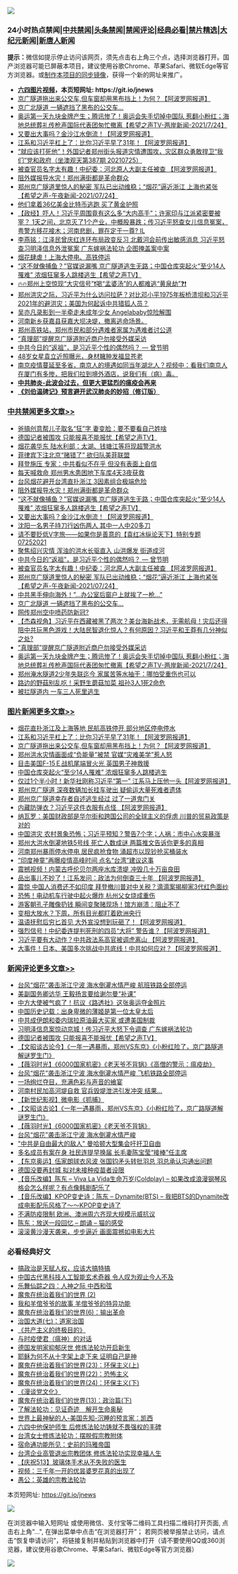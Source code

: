 ![](https://raw.githubusercontent.com/fqnews/bnews/master/64photo/fqnews-qr.jpg)

<div id="tt">
<h3>24小时热点禁闻|<a href="#%E4%B8%AD%E5%85%B1%E7%A6%81%E9%97%BB%E6%9B%B4%E5%A4%9A%E6%96%87%E7%AB%A0">中共禁闻</a>|<a href="#%E5%9B%BE%E7%89%87%E6%96%B0%E9%97%BB%E6%9B%B4%E5%A4%9A%E6%96%87%E7%AB%A0">头条禁闻</a>|<a href="#%E6%96%B0%E9%97%BB%E8%AF%84%E8%AE%BA%E6%9B%B4%E5%A4%9A%E6%96%87%E7%AB%A0">禁闻评论|<a href="#%E5%BF%85%E7%9C%8B%E7%BB%8F%E5%85%B8%E5%A5%BD%E6%96%87">经典必看|<a href="/video.md#%E7%A6%81%E7%89%87%E7%B2%BE%E9%80%89">禁片精选</a>|<a href="https://github.com/fqnews/djy/blob/master/gb/nf1351518.md#1">大纪元新闻</a>|<a href="https://github.com/fqnews/ntdtv/blob/master/gb/prog204.md#1">新唐人新闻</a></h3>
<div><b>提示：</b>微信如提示停止访问该网页，须先点击右上角三个点，选择浏览器打开。国产浏览器可能已屏蔽本项目，建议使用谷歌Chrome、苹果Safari、微软Edge等官方浏览器。或<a href="https://github.com/fqnews/bnews/blob/master/%E5%88%B6%E4%BD%9Cgit%E7%A6%81%E9%97%BB%E9%95%9C%E5%83%8F.md">制作本项目的同步镜像</a>，获得一个新的网址来推广。</div>
<ul>
<li><b><a href="http://d1.bdrive.tk/64.mp4" target="_blank">六四图片视频</a>，本页短网址: https://git.io/jnews</b></li>
<li><a href="/topimagenews/20210725/1593795.md">京广隧道拖出来公交车,但车窗却用黑布挡上！为何？【阿波罗网报道】</a></li>
<li><a href="/cbnews/20210725/1593753.md">京广北隧道 一辆遮挡了黑布的公交车…</a></li>
<li><a href="/comments/20210725/1593688.md">奥运第一天九块金牌产生；腾讯惨了！奥运会失手切掉中国队 惹翻小粉红；海地总统葬礼传枪声国际代表团匆忙撤离【希望之声TV-两岸新闻-2021/7/24】</a></li>
<li><a href="/cbnews/20210725/1594039.md">又要出大事吗？金沙江水倒流！【阿波罗网报道】</a></li>
<li><a href="/topimagenews/20210725/1593930.md">江系和习近平杠上了：比你习近平早了31年！【阿波罗网报道】</a></li>
<li><a href="/bannedvideo/20210725/1593969.md">“就应该打死他”！外国记者郑州街头报道灾情遭围攻，灾区群众勇敢捍卫“我们”党和政府（坐澳观天第387期 20210725）</a></li>
<li><a href="/cbnews/20210725/1593850.md">被查官员名字太有趣！中纪委：河北原人大副主任被查 【阿波罗网报道】</a></li>
<li><a href="/cbnews/20210725/1594054.md">阻外媒报导水灾！郑州满街都是革命群众</a></li>
<li><a href="/comments/20210725/1593833.md">郑州京广隧道里惊人的秘密 军队已出动维稳；“烟花”逼近浙江 上海也紧张【希望之声-午夜新闻-2021/07/24】</a></li>
<li><a href="/worldnews/20210725/1593696.md">他们拿着36亿美金比特币逃跑 买了黄金护照</a></li>
<li><a href="/bannedvideo/20210725/1593901.md">【政经】吓人！习近平周围竟有这么多“大内高手”；许家印与江派紧密要被宰？ 1天之间，北京灭了1个产业，中概股暴跌；传习近平怒查女儿信息冤案，粤警方移花接木；河南悲剧，罪在定于一尊? IL</a></li>
<li><a href="/comments/20210725/1593916.md">李燕铭：江泽民曾庆红连环布局政变反习 北戴河会前传出敏感消息 习近平怒查习明泽信息外泄冤案 广东嫁祸法轮功 企图掩盖案中案</a></li>
<li><a href="/comments/20210725/1593947.md">烟花肆虐！上海大停电、高铁停运</a></li>
<li><a href="/comments/20210725/1594040.md">“这不就像捕鱼？”官媒说漏嘴 京广隧道逃生无路；中国仓库突起火“至少14人罹难” 浓烟狂窜多人跳楼逃生【希望之声TV】</a></li>
<li><a href="/bannedvideo/20210725/1593690.md">🔥🔥郑州上空惊现“大灾信号”❗喝“孟婆汤”的人都难逃“黄泉劫”❓❗</a></li>
<li><a href="/bannedvideo/20210725/1593670.md">郑州洪灾之际，习近平为什么访问拉萨？对比邓小平1975年板桥溃坝和习近平2021年的避洪灾；美国为何起诉中共猎狐人员？</a></li>
<li><a href="/yule/20210725/1593669.md">吴亦凡录影到一半牵走未成年少女 Angelababy惊险解围</a></li>
<li><a href="/bannedvideo/20210725/1593978.md">河南新乡获嘉县获嘉大坝决堤，撤离逃命场景。</a></li>
<li><a href="/bannedvideo/20210725/1593835.md">郑州高铁站，郑州市民和部分遇难者家属为遇难者讨公道</a></li>
<li><a href="/cbnews/20210725/1593715.md">“真理部”提醒京广隧道附近商户勿接受外媒采访</a></li>
<li><a href="/comments/20210725/1593801.md">中共今日的“返祖”，是习近平个性的偶然吗？ — 曾节明</a></li>
<li><a href="/yule/20210725/1593709.md">48岁女星袁立近照曝光，身材臃肿发福显苍老</a></li>
<li><a href="/bannedvideo/20210725/1593979.md">南京疫情蔓延至多省，南京人的境遇如同当年湖北人？视频中：看我们南京人在厦门有多惨，把我们拉到境外酒店，说我们有（病）毒。</a></li>
<li><b><a href="/comments/20200211/1275071.md" target="_blank">中共肺炎-此波会过去，但更大更猛烈的瘟疫会再来</a></b></li>
<li><b><a href="/comments/20200207/1272816.md" target="_blank">《刘伯温碑记》预言避开武汉肺炎的妙招（修订版）</a></b></li>
</ul>
</div>

<div class="catlist">
<h3><a href="/cbnews/" target="_blank">中共禁闻</a><span><a href="/cbnews/" target="_blank" rel="nofollow">更多文章>></a></span></h3>
<ul>
<li><a href="/cbnews/20210726/1594183.md" target="_blank">爸搞创意帮儿子取名“狂”字 妻变脸：要不要看自己姓啥</a></li>
<li><a href="/comments/20210726/1594140.md" target="_blank">德国记者被围攻 只能报喜不能报忧【希望之声TV】</a></li>
<li><a href="/cbnews/20210726/1594125.md" target="_blank">烟花袭华东 陆水利部：太湖、钱塘江等将现超警洪水</a></li>
<li><a href="/cbnews/20210726/1594106.md" target="_blank">菲律宾下注北京“赌错了” 欲归队美菲联盟</a></li>
<li><a href="/cbnews/20210726/1594103.md" target="_blank">拜登施压 专家：中共看似不在乎 但没有表面上自信</a></li>
<li><a href="/cbnews/20210725/1594080.md" target="_blank">每天喊救命 郑州男水患困地下车库4天3夜获救</a></li>
<li><a href="/cbnews/20210725/1594075.md" target="_blank">台风烟花避开台湾直扑浙江 3因素组合极端危险</a></li>
<li><a href="/cbnews/20210725/1594054.md" target="_blank">阻外媒报导水灾！郑州满街都是革命群众</a></li>
<li><a href="/comments/20210725/1594040.md" target="_blank">“这不就像捕鱼？”官媒说漏嘴 京广隧道逃生无路；中国仓库突起火“至少14人罹难” 浓烟狂窜多人跳楼逃生【希望之声TV】</a></li>
<li><a href="/cbnews/20210725/1594039.md" target="_blank">又要出大事吗？金沙江水倒流！【阿波罗网报道】</a></li>
<li><a href="/cbnews/20210725/1593983.md" target="_blank">沈阳一名男子持刀行凶伤两人 其中一人中20多刀</a></li>
<li><a href="/comments/20210725/1593940.md" target="_blank">请不要贬低V字旅——如果你是善意的【袁红冰纵论天下】特别专题 07252021</a></li>
<li><a href="/cbnews/20210725/1593922.md" target="_blank">聚焦绍兴灾情 浑浊的洪水长驱直入 山洪爆发 街道成河</a></li>
<li><a href="/comments/20210725/1593801.md" target="_blank">中共今日的“返祖”，是习近平个性的偶然吗？ — 曾节明</a></li>
<li><a href="/cbnews/20210725/1593850.md" target="_blank">被查官员名字太有趣！中纪委：河北原人大副主任被查 【阿波罗网报道】</a></li>
<li><a href="/comments/20210725/1593833.md" target="_blank">郑州京广隧道里惊人的秘密 军队已出动维稳；“烟花”逼近浙江 上海也紧张【希望之声-午夜新闻-2021/07/24】</a></li>
<li><a href="/cbnews/20210725/1593754.md" target="_blank">中共黑手伸向海外！&#8221;…办公室后窗户上就挨了一枪…”</a></li>
<li><a href="/cbnews/20210725/1593753.md" target="_blank">京广北隧道 一辆遮挡了黑布的公交车…</a></li>
<li><a href="/cbnews/20210725/1593735.md" target="_blank">网传郑州空中喷药防新冠?</a></li>
<li><a href="/comments/20210725/1593733.md" target="_blank">【杰森视角】习近平在西藏被黑了两次？美台海新战术，无需航母！灾后还得陪中共玩黑色游戏！大陆民智退化惊人？有何原因？习近平和王莽有几分神似之处?</a></li>
<li><a href="/cbnews/20210725/1593715.md" target="_blank">“真理部”提醒京广隧道附近商户勿接受外媒采访</a></li>
<li><a href="/comments/20210725/1593688.md" target="_blank">奥运第一天九块金牌产生；腾讯惨了！奥运会失手切掉中国队 惹翻小粉红；海地总统葬礼传枪声国际代表团匆忙撤离【希望之声TV-两岸新闻-2021/7/24】</a></li>
<li><a href="/cbnews/20210725/1593646.md" target="_blank">郑州淹水隧道2少年失联迄今 家属苦等水抽干：哪怕受重伤也可以</a></li>
<li><a href="/cbnews/20210725/1593645.md" target="_blank">路边的野菇别乱吃！采野生蘑菇加菜 祖孙3人1死2命危</a></li>
<li><a href="/cbnews/20210725/1593643.md" target="_blank">被拦隧道内 一车三人死里逃生</a></li>

</ul>
</div>
<div class="catlist">
<h3><a href="/topimagenews/" target="_blank">图片新闻</a><span><a href="/topimagenews/" target="_blank" rel="nofollow">更多文章>></a></span></h3>
<ul>
<li><a href="/topimagenews/20210726/1594119.md" target="_blank">烟花直扑浙江及上海等地 民航高铁停开 部分地区停电停水</a></li>
<li><a href="/topimagenews/20210725/1593930.md" target="_blank">江系和习近平杠上了：比你习近平早了31年！【阿波罗网报道】</a></li>
<li><a href="/topimagenews/20210725/1593795.md" target="_blank">京广隧道拖出来公交车,但车窗却用黑布挡上！为何？【阿波罗网报道】</a></li>
<li><a href="/topimagenews/20210725/1593649.md" target="_blank">郑州洪水灾情画面成“负能量”被禁 官媒“灾难美学”惹人怒</a></li>
<li><a href="/topimagenews/20210725/1593644.md" target="_blank">目击美国F-15Ｅ战机尾端冒火光 英国男子神救援</a></li>
<li><a href="/topimagenews/20210725/1593636.md" target="_blank">中国仓库突起火“至少14人罹难” 浓烟狂窜多人跳楼逃生</a></li>
<li><a href="/topimagenews/20210724/1593333.md" target="_blank">仅过1个半小时！新华社刚称习近平“第一” 江系马上压他一头【阿波罗网报道】</a></li>
<li><a href="/topimagenews/20210724/1593332.md" target="_blank">郑州京广隧道 深夜数辆加长挂车驶出 疑偷运大量死难者遗体</a></li>
<li><a href="/topimagenews/20210724/1593284.md" target="_blank">郑州京广隧道幸存者自述逃生经过 过了一道鬼门关</a></li>
<li><a href="/topimagenews/20210723/1592613.md" target="_blank">内藏防弹衣？习近平这件衣服有点怪 【阿波罗网报道】</a></li>
<li><a href="/topimagenews/20210722/1592290.md" target="_blank">纳瓦罗：美国财政部是华尔街和跨国公司的全球主义的俘虏 川普的贸易政策是对的</a></li>
<li><a href="/topimagenews/20210722/1592198.md" target="_blank">中国洪灾 农村景象恐怖；习近平预知？警告7个字；人祸：市中心水突暴涨</a></li>
<li><a href="/topimagenews/20210722/1592091.md" target="_blank">郑州大洪水倒灌地铁5号线 死亡人数成谜 两篇推文告诉你更多的真相</a></li>
<li><a href="/topimagenews/20210722/1591665.md" target="_blank">河南郑州暴雨停水停电 居民疯抢食物 涌超市以现钞抢买桶装水</a></li>
<li><a href="/topimagenews/20210719/1590068.md" target="_blank">“印度神童”再曝疫情高峰时间 点名“台湾”建议这事</a></li>
<li><a href="/topimagenews/20210719/1590055.md" target="_blank">震撼视频！内蒙古呼伦贝尔两座水库溃堤 冲毁几十万亩良田</a></li>
<li><a href="/topimagenews/20210719/1589964.md" target="_blank">品出事儿不妙了！江系发问：政法为何倒查三十年 【阿波罗网报道】</a></li>
<li><a href="/topimagenews/20210719/1589755.md" target="_blank">震惊 中国人消费还不如印度 拜登撤川普对中关税？滴滴案揭柳家3代红色面纱</a></li>
<li><a href="/topimagenews/20210719/1589727.md" target="_blank">恐怖！电动机车行驶中起火爆炸 杭州父女烧成重伤</a></li>
<li><a href="/topimagenews/20210719/1589716.md" target="_blank">游客朝孔子雕像扔钱 瞬间变聚赌现场！馆方崩溃：阻止不了</a></li>
<li><a href="/topimagenews/20210718/1589658.md" target="_blank">变相大放水？下周，所有目光都盯着欧洲央行</a></li>
<li><a href="/topimagenews/20210718/1589531.md" target="_blank">温语抚慰后穷匕首见 大外宣没想到玩砸了！【阿波罗网报道】</a></li>
<li><a href="/topimagenews/20210718/1589472.md" target="_blank">强烈信号！中纪委连提判死刑的四员“大将” 警告谁？【阿波罗网报道】</a></li>
<li><a href="/topimagenews/20210717/1588988.md" target="_blank">习近平要有大动作？中共政法系高官被调虎离山 【阿波罗网报道】</a></li>
<li><a href="/topimagenews/20210717/1588839.md" target="_blank">大事件！日本、美国多次挑战中共底线！中共如何应对？【阿波罗网报道】</a></li>

</ul>
</div>
<div class="catlist">
<h3><a href="/comments/" target="_blank">新闻评论</a><span><a href="/comments/" target="_blank" rel="nofollow">更多文章>></a></span></h3>
<ul>
<li><a href="/comments/20210726/1594179.md" target="_blank">台风“烟花”袭击浙江宁波 海水倒灌水情严峻 航班铁路全部停运</a></li>
<li><a href="/comments/20210726/1594178.md" target="_blank">美副国务卿访华 王毅扬言要给谢尔曼“补课”</a></li>
<li><a href="/comments/20210726/1594157.md" target="_blank">中方大使被气疯了！抗议《路透社》这张奥运夺金照片</a></li>
<li><a href="/comments/20210726/1594156.md" target="_blank">中国历史记载：出身卑微的薄姬是第一位太皇太后</a></li>
<li><a href="/comments/20210726/1594154.md" target="_blank">中共成伊朗和委内瑞拉原油最大买家 或遭美国制裁</a></li>
<li><a href="/comments/20210726/1594145.md" target="_blank">习明泽信息案惊动京城！传习近平大怒下令调查 广东嫁祸法轮功</a></li>
<li><a href="/comments/20210726/1594140.md" target="_blank">德国记者被围攻 只能报喜不能报忧【希望之声TV】</a></li>
<li><a href="/comments/20210726/1594130.md" target="_blank">【文昭谈古论今】《一年一遇暴雨，郑州VS东京》《小粉红险了，京广路隧道解谜罗生门》</a></li>
<li><a href="/comments/20210726/1594129.md" target="_blank">【薇羽时光】《6000国家机密》《老天爷不背锅》《高僧的警示：瘟疫劫》</a></li>
<li><a href="/comments/20210726/1594128.md" target="_blank">台风“烟花”袭击浙江宁波 海水倒灌水情严峻 飞机铁路全部停运</a></li>
<li><a href="/comments/20210726/1594127.md" target="_blank">一场绚烂夺目，充满色彩与声音的飨宴</a></li>
<li><a href="/comments/20210726/1594126.md" target="_blank">河南村民加高河堤自救 官兵毁堤泄洪引发冲突 结果…</a></li>
<li><a href="/comments/20210726/1594114.md" target="_blank">【新世纪影视】微电影《抓捕》</a></li>
<li><a href="/comments/20210726/1594113.md" target="_blank">【文昭谈古论】《一年一遇暴雨，郑州VS东京》《小粉红险了，京广路隧道解谜罗生门》</a></li>
<li><a href="/comments/20210726/1594112.md" target="_blank">【薇羽时光】《6000国家机密》《老天爷不背锅》</a></li>
<li><a href="/comments/20210726/1594111.md" target="_blank">台风“烟花”袭击浙江宁波 海水倒灌水情严峻</a></li>
<li><a href="/comments/20210726/1594099.md" target="_blank">&quot;中共是自由最大的敌人&quot; 曼哈顿大型集会吁扞卫自由</a></li>
<li><a href="/comments/20210726/1594097.md" target="_blank">多名成员有案在身 社民连提早换届 长毛妻陈宝莹“接棒”任主席</a></li>
<li><a href="/comments/20210726/1594096.md" target="_blank">【东京奥运】伍家朗球衣风波 张国钧矛头转批羽总 羽总承认沟通出问题</a></li>
<li><a href="/comments/20210726/1594095.md" target="_blank">德国没要再封城 拟对未接种疫苗者设限</a></li>
<li><a href="/comments/20210726/1594094.md" target="_blank">【音乐改编】陈东 – Viva La Vida生命万岁(Coldplay) – 如果改成浪漫钢琴风格会怎么样呢？有点像韩剧配乐了</a></li>
<li><a href="/comments/20210726/1594093.md" target="_blank">【音乐改编】KPOP变史诗：陈东 – Dynamite(BTS) – 我把BTS的Dynamite改成电影配乐风格了～～KPOP变史诗了</a></li>
<li><a href="/comments/20210726/1594092.md" target="_blank">不满防疫限制 欧洲、澳洲周六齐现大规模示威抗议</a></li>
<li><a href="/comments/20210726/1594091.md" target="_blank">陈东：放送一段回忆 – 朗诵 – 猫的感受</a></li>
<li><a href="/comments/20210726/1594090.md" target="_blank">滚滚黄沙漫天袭来，步步逼近 画面震撼如电影大片</a></li>

</ul>
</div>

<div class="catlist">
<h3>必看经典好文</h3>
<ul>
<li><a href="/comments/20200814/1379994.md" target="_blank">搞政治是天赋人权，应该大搞特搞</a></li>
<li><a href="/comments/20210223/1492497.md" target="_blank">中国古代黑科技人工智能玄术奇器 令人叹为观止今人不及</a></li>
<li><a href="/tculture/20190101/791144.md" target="_blank">乐舞仙踪之四：人神之际 中西和弦</a></li>
<li><a href="/topimagenews/20180520/944940.md" target="_blank">魔鬼在统治着我们的世界 (2)</a></li>
<li><a href="/tculture/20200917/1398046.md" target="_blank">我和羊倌爷爷的故事 羊倌爷爷的特异功能</a></li>
<li><a href="/topimagenews/20180524/947358.md" target="_blank">魔鬼在统治着我们的世界(6)：输出革命</a></li>
<li><a href="/cbnews/20190424/913985.md" target="_blank">治国大道(七)：道家治国</a></li>
<li><a href="/bookwiki/20171120/858084.md" target="_blank">《共产主义的终极目的》</a></li>
<li><a href="/comments/20200327/1301424.md" target="_blank">与时疫使君（瘟神）的对话</a></li>
<li><a href="/comments/20200722/1364497.md" target="_blank">德国发明家抑郁厌世 修炼法轮功开启新生</a></li>
<li><a href="/ccpdope/20190803/1168965.md" target="_blank">耶稣为何不从十字架上走下来 证明自己是神</a></li>
<li><a href="/ssgc/20180904/993719.md" target="_blank">魔鬼在统治着我们的世界(23)：环保主义(上)</a></li>
<li><a href="/comments/20180804/981524.md" target="_blank">魔鬼在统治着我们的世界(22)：恐怖主义</a></li>
<li><a href="/cbnews/20180907/994846.md" target="_blank">魔鬼在统治着我们的世界(24)：环保主义(下)</a></li>
<li><a href="/comments/20200521/783167.md" target="_blank">《漫谈党文化》</a></li>
<li><a href="/topimagenews/20180602/951960.md" target="_blank">魔鬼在统治着我们的世界(13)：政治篇(下)</a></li>
<li><a href="/comments/20200307/1289968.md" target="_blank">了解法轮功：见证奇迹　解开生命奥秘</a></li>
<li><a href="/comments/20200605/783244.md" target="_blank">世界上最神秘的人-美国先知-沉睡的预言家：凯西</a></li>
<li><a href="/comments/20200926/1403542.md" target="_blank">六四中他保护师生 后修炼法轮功铸就不畏强权的丰碑</a></li>
<li><a href="/cbnews/20200610/1342772.md" target="_blank">台湾女士修炼法轮功：摆脱假宗教附体</a></li>
<li><a href="/cbnews/20180711/970353.md" target="_blank">宿命通功能所见：史前的玛雅帝国</a></li>
<li><a href="/comments/20200528/1335859.md" target="_blank">台湾企业高管退出宗教团体 修炼法轮功实现幸福人生</a></li>
<li><a href="/cbnews/20210526/1554325.md" target="_blank">【庆祝513】玻璃体手术从不失败的医生</a></li>
<li><a href="/aomi/qiwen/20151223/484507.md" target="_blank">视频：三千年一开的优昙婆罗花真的出现了</a></li>
<li><a href="/comments/20200313/1292991.md" target="_blank">愚公：英雄的宗教法轮功</a></li>

</ul>
</div>

本页短网址: https://git.io/jnews

![](https://raw.githubusercontent.com/fqnews/bnews/master/64photo/fqnews-qr.jpg)

在浏览器中输入短网址 或使用微信、支付宝等二维码工具扫描二维码打开页面, 点击右上角"...", 在弹出菜单中点击“在浏览器打开”； 若网页被举报禁止访问，请点击“恢复申请访问”，将链接复制并粘贴到浏览器中打开（请不要使用QQ或360浏览器，建议使用谷歌Chrome、苹果Safari、微软Edge等官方浏览器）

![](https://raw.githubusercontent.com/fqnews/bnews/master/64photo/wx.jpg)